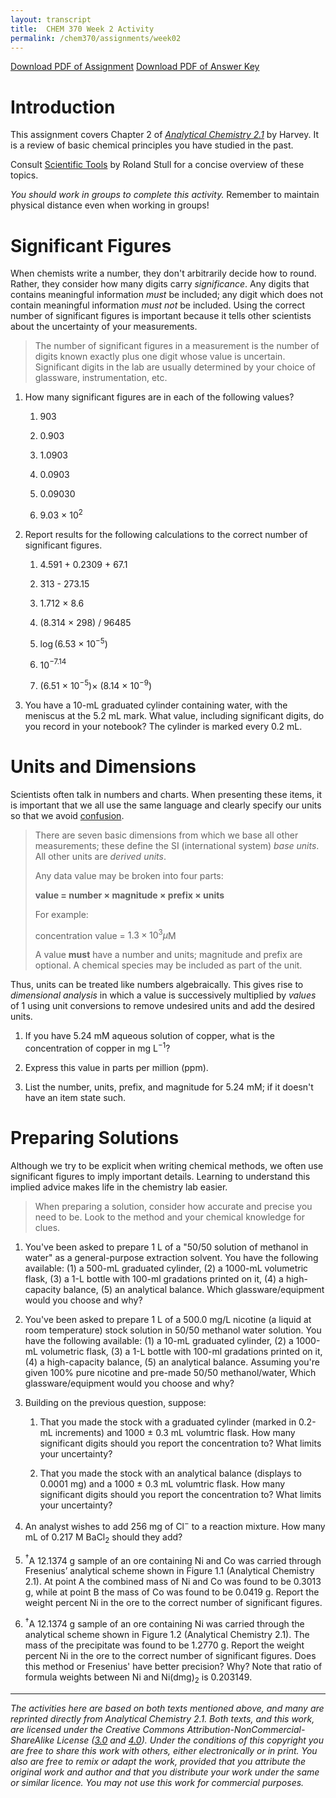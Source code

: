 ```yaml
---
layout: transcript
title:  CHEM 370 Week 2 Activity
permalink: /chem370/assignments/week02
---
```


<a class="quicklink" href="https://github.com/alphonse/alphonse.github.io/raw/master/chem370/pdf/assignments/week02.pdf" target="blank">Download PDF of Assignment</a>
<a class="quicklink" href="https://github.com/alphonse/alphonse.github.io/raw/master/chem370/pdf/assignments/week02_key.pdf" target="blank">Download PDF of Answer Key</a>

<!-- Name: ___________________________________ -->

# Introduction

This assignment covers Chapter 2 of [*Analytical Chemistry 2.1*](https://chem.libretexts.org/Bookshelves/Analytical_Chemistry/Book%3A_Analytical_Chemistry_2.1_(Harvey)/02%3A_Basic_Tools_of_Analytical_Chemistry) by Harvey.  It is a review of basic chemical principles you have studied in the past.

Consult [Scientific Tools](https://alphonse.github.io/archive/chem191-f2019/pdf/scientific-tools-stull.pdf) by Roland Stull for a concise overview of these topics.

*You should work in groups to complete this activity.* Remember to maintain physical distance even when working in groups!  

# Significant Figures

When chemists write a number, they don't arbitrarily decide how to round.  Rather, they consider how many digits carry *significance*.  Any digits that contains meaningful information *must* be included; any digit which does not contain meaningful information *must not* be included.   Using the correct number of significant figures is important because it tells other scientists about the uncertainty of your measurements.

> The number of significant figures in a measurement is the number of digits known exactly plus one digit whose value is uncertain. Significant digits in the lab are usually determined by your choice of glassware, instrumentation, etc.

1. How many significant figures are in each of the following values?

    1. 903
      
          <!-- \vspace{0.25cm} -->
          
    2. 0.903
          
          <!-- \vspace{0.25cm} -->
          
    3. 1.0903
          
          <!-- \vspace{0.25cm} -->
          
    3. 0.0903
          
          <!-- \vspace{0.25cm} -->
    
    3. 0.09030
          
          <!-- \vspace{0.25cm} -->    
    
    3. 9.03 $\times$ 10$^2$
          
          <!-- \vspace{0.25cm} -->    
          
1. Report results for the following calculations to the correct number of significant figures.

    1. 4.591 + 0.2309 + 67.1
    
          <!-- \vspace{0.25cm} -->    
    
    1. 313 - 273.15
    
          <!-- \vspace{0.25cm} -->       
    
    1. 1.712 $\times$ 8.6
    
          <!-- \vspace{0.25cm} --> 
    
    1. (8.314 $\times$ 298) / 96485
    
          <!-- \vspace{0.25cm} --> 
    
    1. $\log$(6.53 $\times$ $10^{-5}$)
    
          <!-- \vspace{0.25cm} --> 
    
    1. 10$^{-7.14}$
    
          <!-- \vspace{0.25cm} --> 
    
    1. (6.51 $\times$ 10$^{-5}) \times$ (8.14 $\times$ 10$^{-9}$)
    
          <!-- \vspace{0.25cm} --> 
                  
1. You have a 10-mL graduated cylinder containing water, with the meniscus at the 5.2 mL mark.  What value, including significant digits, do you record in your notebook?  The cylinder is marked every 0.2 mL.

    <!-- \vspace{2cm} -->

# Units and Dimensions

Scientists often talk in numbers and charts.  When presenting these items, it is important that we all use the same language and clearly specify our units so that we avoid [confusion](https://en.wikipedia.org/wiki/Mars_Climate_Orbiter).

> There are seven basic dimensions from which we base all other measurements; these define the SI (international system) *base units*.  All other units are *derived units*.  
>
> Any data value may be broken into four parts:   
> 
> **value = number $\times$ magnitude $\times$ prefix $\times$ units**  
>
> For example:   
>
> concentration value = $1.3 \times 10^{3} \mu$M
>
> A value **must** have a number and units; magnitude and prefix are optional.  A chemical species may be included as part of the unit.

Thus, units can be treated like numbers algebraically.  This gives rise to *dimensional analysis* in which a value is successively multiplied by *values* of 1 using unit conversions to remove undesired units and add the desired units.  

1. If you have 5.24 mM aqueous solution of copper, what is the concentration of copper in mg L$^{-1}$?
     
    <!-- \vspace{3cm} -->
    
1. Express this value in parts per million (ppm).
    
    <!-- \vspace{3cm} -->
    
1. List the number, units, prefix, and magnitude for 5.24 mM; if it doesn't have an item state such.

    <!-- \vspace{3cm} -->
    


# Preparing Solutions

Although we try to be explicit when writing chemical methods, we often use significant figures to imply important details.  Learning to understand this implied advice makes life in the chemistry lab easier.

> When preparing a solution, consider how accurate and precise you need to be.  Look to the method and your chemical knowledge for clues.

1. You've been asked to prepare 1 L of a "50/50 solution of methanol in water" as a general-purpose extraction solvent.  You have the following available: (1) a 500-mL graduated cylinder, (2) a 1000-mL volumetric flask, (3) a 1-L bottle with 100-ml gradations printed on it, (4) a high-capacity balance, (5) an analytical balance.  Which glassware/equipment would you choose and why?

    <!-- \vspace{4cm} -->

1. You've been asked to prepare 1 L of a 500.0 mg/L nicotine (a liquid at room temperature) stock solution in 50/50 methanol water solution.   You have the following available: (1) a 10-mL graduated cylinder, (2) a 1000-mL volumetric flask, (3) a 1-L bottle with 100-ml gradations printed on it, (4) a high-capacity balance, (5) an analytical balance.  Assuming you're given 100% pure nicotine and pre-made 50/50 methanol/water, Which glassware/equipment would you choose and why?

    <!-- \vspace{4cm} -->

    <!-- \pagebreak -->
    
1. Building on the previous question, suppose:

    1. That you made the stock with a graduated cylinder (marked in 0.2-mL increments) and 1000 $\pm$ 0.3 mL volumtric flask.  How many significant digits should you report the concentration to?  What limits your uncertainty?
    
        <!-- \vspace{3cm} -->
          
    1. That you made the stock with an analytical balance (displays to 0.0001 mg) and a 1000 $\pm$ 0.3 mL volumtric flask.  How many significant digits should you report the concentration to?  What limits your uncertainty?
    
        <!-- \vspace{3cm} -->

1. An analyst wishes to add 256 mg of Cl$^{-}$ to a reaction mixture.  How many mL of 0.217 M BaCl$_{2}$ should they add?

    <!-- \vspace{3cm} -->

1. $^{\dagger}$A 12.1374 g sample of an ore containing Ni and Co was carried through Fresenius’ analytical scheme shown in Figure 1.1 (Analytical Chemistry 2.1). At point A the combined mass of Ni and Co was found to be 0.3013 g, while at point B the mass of Co was found to be 0.0419 g. Report the weight percent Ni in the ore to the correct number of significant figures.  

    <!-- \vspace{3cm} -->

1. $^{\dagger}$A 12.1374 g sample of an ore containing Ni was carried through the analytical scheme shown in Figure  1.2 (Analytical Chemistry 2.1). The mass of the precipitate was found to be 1.2770 g.  Report the weight percent Ni in the ore to the correct number of significant figures.  Does this method or Fresenius' have better precision? Why? Note that ratio of formula weights between Ni and Ni(dmg)$_2$ is 0.203149.



<!-- \vfill -->
 
 -----------


*The activities here are based on both texts mentioned above, and many are reprinted directly from Analytical Chemistry 2.1.  Both texts, and this work, are licensed under the Creative Commons Attribution-NonCommercial-ShareAlike License ([3.0](https://creativecommons.org/licenses/by-nc-sa/3.0/) and [4.0](https://creativecommons.org/licenses/by-nc-sa/4.0/)). Under the conditions of this copyright you are free to share this work with others, either electronically or in print. You also are free to remix or adapt the work, provided that you attribute the original work and author and that you distribute your work under the same or similar licence. You may not use this work for commercial purposes.*
